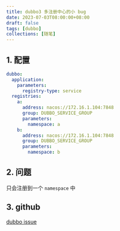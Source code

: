 ```yaml
---
title: dubbo3 多注册中心的小 bug
date: 2023-07-03T08:00:00+08:00
draft: false
tags: [dubbo]
collections: [随笔]
---
```


## 1. 配置

```yaml
dubbo:
  application:
    parameters:
      registry-type: service
  registries:
    a:
      address: nacos://172.16.1.104:7848
      group: DUBBO_SERVICE_GROUP
      parameters:
        namespace: a
    b:
      address: nacos://172.16.1.104:7848
      group: DUBBO_SERVICE_GROUP
      parameters:
        namespace: b
```

## 2. 问题

只会注册到一个 `namespace` 中

## 3. github

[dubbo issue](https://github.com/apache/dubbo/issues/12629)
